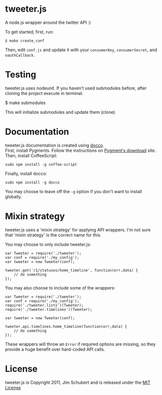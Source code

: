 # tweeter.js
A node.js wrapper around the twitter API :)

To get started, first, run:

    $ make create_conf

Then, edit `conf.js` and update it with your `consumerKey`, `consumerSecret`, and `oauthCallback`.

# Testing
tweeter.js uses nodeunit.  If you haven't used submodules before, after cloning the project execute in terminal:

   $ make submodules

This will initialize submodules and update them (clone).

# Documentation
tweeter.js documentation is created using [docco](https://github.com/jashkenas/docco).  
First, install Pygments. Follow the instructions on [Pygment's download](http://pygments.org/download/) site.
Then, install CoffeeScript:

    sudo npm install -g coffee-script

Finally, install docco:

    sudo npm install -g docco

You may choose to leave off the `-g` option if you don't want to install globally.

# Mixin strategy
tweeter.js uses a 'mixin strategy' for applying API wrappers. I'm not sure that 'mixin strategy' is the correct name for this.

You may choose to only include tweeter.js:

    var Tweeter = require('./tweeter');
    var conf = require('./my_config');
    var tweeter = new Tweeter(conf);

    tweeter.get('/1/statuses/home_timeline', function(err,data) {
        // do something
    });

You may also choose to include some of the wrappers:

    var Tweeter = require('./tweeter');
    var conf = require('./my_config');
    require('./tweeter.lists')(Tweeter);
    require('./tweeter.timelines')(Tweeter);

    var tweeter = new Tweeter(conf);

    tweeter.api.timelines.home_timeline(function(err,data) {
        // do something
    });

These wrappers will throw an `Error` if required options are missing, so they provide a huge benefit over hard-coded API calls.

# License

tweeter.js is Copyright 2011, Jim Schubert and is released under the [MIT License](http://bit.ly/mit-license)

